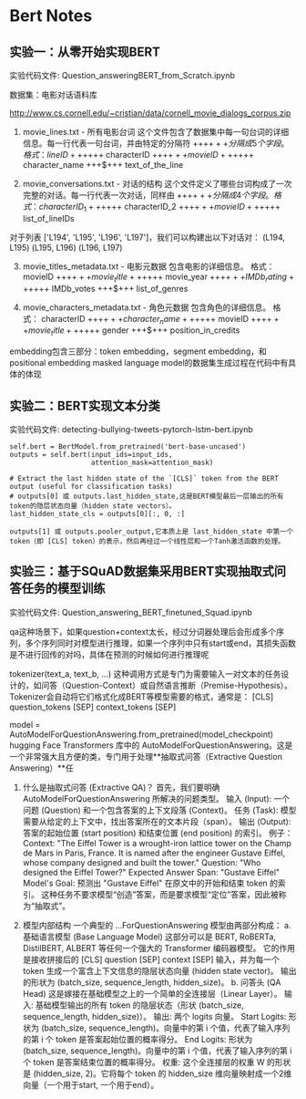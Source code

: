 # Bert Notes

## 实验一：从零开始实现BERT

实验代码文件: Question_answeringBERT_from_Scratch.ipynb

数据集：电影对话语料库

http://www.cs.cornell.edu/~cristian/data/cornell_movie_dialogs_corpus.zip

1. movie_lines.txt - 所有电影台词
这个文件包含了数据集中每一句台词的详细信息。每一行代表一句台词，并由特定的分隔符 +++$+++ 分隔成5个字段。
格式：
lineID +++$+++ characterID +++$+++ movieID +++$+++ character_name +++$+++ text_of_the_line

2. movie_conversations.txt - 对话的结构
这个文件定义了哪些台词构成了一次完整的对话。每一行代表一次对话，同样由 +++$+++ 分隔成4个字段。
格式：
characterID_1 +++$+++ characterID_2 +++$+++ movieID +++$+++ list_of_lineIDs

对于列表 ['L194', 'L195', 'L196', 'L197']，我们可以构建出以下对话对：
(L194, L195)
(L195, L196)
(L196, L197)

3. movie_titles_metadata.txt - 电影元数据
包含电影的详细信息。
格式：
movieID +++$+++ movie_title +++$+++ movie_year +++$+++ IMDb_rating +++$+++ IMDb_votes +++$+++ list_of_genres

4. movie_characters_metadata.txt - 角色元数据
包含角色的详细信息。
格式：
characterID +++$+++ character_name +++$+++ movieID +++$+++ movie_title +++$+++ gender +++$+++ position_in_credits

embedding包含三部分：token embedding，segment embedding，和positional embedding
masked language model的数据集生成过程在代码中有具体的体现


## 实验二：BERT实现文本分类

实验代码文件: detecting-bullying-tweets-pytorch-lstm-bert.ipynb

```
self.bert = BertModel.from_pretrained('bert-base-uncased')
outputs = self.bert(input_ids=input_ids,
                    attention_mask=attention_mask)

# Extract the last hidden state of the `[CLS]` token from the BERT output (useful for classification tasks)
# outputs[0] 或 outputs.last_hidden_state,这是BERT模型最后一层输出的所有token的隐层状态向量（hidden state vectors）。
last_hidden_state_cls = outputs[0][:, 0, :]

outputs[1] 或 outputs.pooler_output,它本质上是 last_hidden_state 中第一个token（即 [CLS] token）的表示，然后再经过一个线性层和一个Tanh激活函数的处理。
```

## 实验三：基于SQuAD数据集采用BERT实现抽取式问答任务的模型训练

实验代码文件: Question_answering_BERT_finetuned_Squad.ipynb

qa这种场景下，如果question+context太长，经过分词器处理后会形成多个序列，多个序列同时对模型进行推理，如果一个序列中只有start或end，其损失函数是不进行回传的对吗，具体在预测的时候如何进行推理呢

tokenizer(text_a, text_b, ...) 这种调用方式是专门为需要输入一对文本的任务设计的，如问答（Question-Context）或自然语言推断（Premise-Hypothesis）。
Tokenizer会自动将它们格式化成BERT等模型需要的格式，通常是：
[CLS] question_tokens [SEP] context_tokens [SEP]


model = AutoModelForQuestionAnswering.from_pretrained(model_checkpoint)
hugging Face Transformers 库中的 AutoModelForQuestionAnswering。这是一个非常强大且方便的类，专门用于处理**抽取式问答（Extractive Question Answering）**任

1. 什么是抽取式问答 (Extractive QA)？
首先，我们要明确 AutoModelForQuestionAnswering 所解决的问题类型。
输入 (Input): 一个问题 (Question) 和一个包含答案的上下文段落 (Context)。
任务 (Task): 模型需要从给定的上下文中，找出答案所在的文本片段（span）。
输出 (Output): 答案的起始位置 (start position) 和结束位置 (end position) 的索引。
例子：
Context: "The Eiffel Tower is a wrought-iron lattice tower on the Champ de Mars in Paris, France. It is named after the engineer Gustave Eiffel, whose company designed and built the tower."
Question: "Who designed the Eiffel Tower?"
Expected Answer Span: "Gustave Eiffel"
Model's Goal: 预测出 "Gustave Eiffel" 在原文中的开始和结束 token 的索引。
这种任务不要求模型“创造”答案，而是要求模型“定位”答案，因此被称为“抽取式”。


3. 模型内部结构
一个典型的 ...ForQuestionAnswering 模型由两部分构成：
a. 基础语言模型 (Base Language Model)
这部分可以是 BERT, RoBERTa, DistilBERT, ALBERT 等任何一个强大的 Transformer 编码器模型。
它的作用是接收拼接后的 [CLS] question [SEP] context [SEP] 输入，并为每一个 token 生成一个富含上下文信息的隐层状态向量 (hidden state vector)。
输出的形状为 (batch_size, sequence_length, hidden_size)。
b. 问答头 (QA Head)
这是嫁接在基础模型之上的一个简单的全连接层（Linear Layer）。
输入: 基础模型输出的所有 token 的隐层状态（形状 (batch_size, sequence_length, hidden_size)）。
输出: 两个 logits 向量。
Start Logits: 形状为 (batch_size, sequence_length)。向量中的第 i 个值，代表了输入序列的第 i 个 token 是答案起始位置的概率得分。
End Logits: 形状为 (batch_size, sequence_length)。向量中的第 i 个值，代表了输入序列的第 i 个 token 是答案结束位置的概率得分。
权重: 这个全连接层的权重 W 的形状是 (hidden_size, 2)。它将每个 token 的 hidden_size 维向量映射成一个2维向量（一个用于start, 一个用于end）。